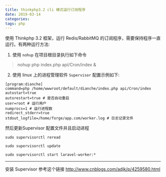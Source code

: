 ```yaml
---
title: thinkphp3.2 cli 模式运行订阅程序
date: 2019-03-14
categories:
tags: php
---
```

使用 Thinkphp 3.2 框架，运行 Redis/RabbitMQ 的订阅程序，需要保持程序一直运行。有两种运行方法:

1. 使用 `nohup`
在项目根目录执行如下命令
> nohup php index.php api/Cron/index &

2. 使用 linux 上的进程管理软件 `Supervisor`
配置示例如下:
```shell
[program:dianche]
command=php /home/wwwroot/default/dianche/index.php api/Cron/index
autostart=true 
autorestart=true # 是否自动重启
user=root # 运行用户
numprocs=1 # 运行进程数
redirect_stderr=true
stdout_logfile=/home/forge/app.com/worker.log # 日志记录文件
```

然后更新Supervisor 配置文件并且启动进程

```shell
sudo supervisorctl reread

sudo supervisorctl update

sudo supervisorctl start laravel-worker:*
```

---
安装 Supervisor 参考这个链接 http://www.cnblogs.com/adjk/p/4259580.html
